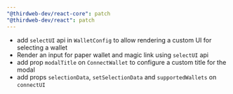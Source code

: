 ```yaml
---
"@thirdweb-dev/react-core": patch
"@thirdweb-dev/react": patch
---
```


- add `selectUI` api in `WalletConfig` to allow rendering a custom UI for selecting a wallet
- Render an input for paper wallet and magic link using `selectUI` api
- add prop `modalTitle` on `ConnectWallet` to configure a custom title for the modal
- add props `selectionData`, `setSelectionData` and `supportedWallets` on `connectUI`
